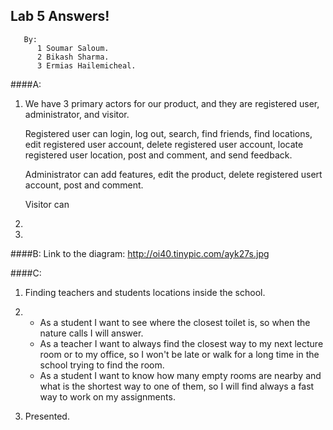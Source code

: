 ## Lab 5 Answers!

       By:
          1 Soumar Saloum.
          2 Bikash Sharma.
          3 Ermias Hailemicheal.

####A:
1. We have 3 primary actors for our product, and they are registered user, administrator, and visitor.
   
   Registered user can login, log out, search, find friends, find locations, edit registered user account, delete
   registered user account, locate registered user location, post and comment, and send feedback.
   
   Administrator can add features, edit the product, delete registered usert account, post and comment.
   
   Visitor can 
 
2. 
 
3. 

####B:
Link to the diagram: http://oi40.tinypic.com/ayk27s.jpg

####C:
1. Finding teachers and students locations inside the school.

2. + As a student I want to see where the closest toilet is, so when the nature calls I will answer.
   + As a teacher I want to always find the closest way to my next lecture room or to my office, so I won't be late or walk for a long time in the school trying to find the room.
   + As a student I want to know how many empty rooms are nearby and what is the shortest way to one of them, so I will find always a fast way to work on my assignments.

3. Presented.
